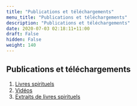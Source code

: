 ```yaml
---
title: "Publications et téléchargements"
menu_title: "Publications et téléchargements"
description: "Publications et téléchargements"
date: 2020-07-03 02:18:11+11:00
draft: False
hidden: False
weight: 140
---
```

## Publications et téléchargements

1. [Livres spirituels](/13-fr-publications-and-downloads/13-2-fr-spiritual-books/)
2. [Vidéos](/13-fr-publications-and-downloads/13-3-fr-videos/)
3. [Extraits de livres spirituels](/13-fr-publications-and-downloads/13-4-fr-extracts-from-spiritual-books/)